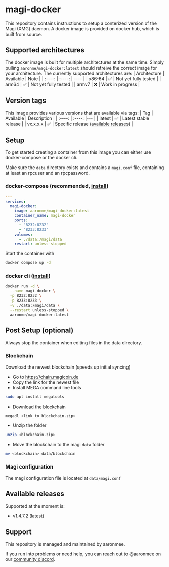 # magi-docker
This repository contains instructions to setup a conterized version of the Magi (XMG) daemon. 
A docker image is provided on docker hub, which is built from source. 


## Supported architectures
The docker image is built for multiple architectures at the same time.
Simply pulling `aaronme/magi-docker:latest` should retreive the correct image for your architecture. 
The currently supported architectures are:
| Architecture | Available | Note |
| :----: | :----: | ---- |
| x86-64 | ✅ | Not yet fully tested |
| arm64 | ✅ | Not yet fully tested |
| armv7 | ❌ | Work in progress |

## Version tags
This image provides various versions that are available via tags:
| Tag | Available | Description |
| :----: | :----: |--- |
| latest | ✅ | Latest stable release |
| vx.x.x.x | ✅ | Specific release ([available releases](https://github.com/aaronmee/magi-docker/blob/main/README.md#available-releases)) |


## Setup
To get started creating a container from this image you can either use docker-compose or the docker cli.

Make sure the `data` directory exists and contains a `magi.conf` file, containing at least an rpcuser and an rpcpassword. 

### docker-compose (recommended, [install](https://docs.docker.com/compose/install/))
```yaml
---
services:
  magi-docker:
    image: aaronme/magi-docker:latest
    container_name: magi-docker
    ports:
      - "8232:8232"
      - "8233:8233"
    volumes:
      - ./data:/magi/data
    restart: unless-stopped
```
Start the container with
```bash
docker compose up -d
```

### docker cli ([install](https://docs.docker.com/engine/install/))
```bash
docker run -d \
  --name magi-docker \
  -p 8232:8232 \
  -p 8233:8233 \
  -v ./data:/magi/data \
  --restart unless-stopped \
  aaronme/magi-docker:latest
```

## Post Setup (optional)

Always stop the container when editing files in the data directory.

### Blockchain
Download the newest blockchain (speeds up initial syncing)
* Go to https://chain.magicoin.de
* Copy the link for the newest file
* Install MEGA command line tools
```bash
sudo apt install megatools
```
* Download the blockchain
```bash
megadl <link_to_blockchain.zip>
```
* Unzip the folder
```bash
unzip <blockchain.zip>
```
* Move the blockchain to the magi `data` folder
```bash
mv <blockchain> data/blockchain
```

### Magi configuration
The magi configuration file is located at `data/magi.conf`

## Available releases
Supported at the moment is:
* v1.4.7.2 (latest)

## Support
This repository is managed and maintained by aaronmee.

If you  run into problems or need help, you can reach out to @aaronmee on our [community discord](https://discord.gg/JYJpXeXAH3).
